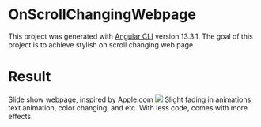 # OnScrollChangingWebpage

This project was generated with [Angular CLI](https://github.com/angular/angular-cli) version 13.3.1.
The goal of this project is to achieve stylish on scroll changing web page

# Result
Slide show webpage, inspired by Apple.com
<img src="product.gif"/>
Slight fading in animations, text animation, color changing, and etc. With less code, comes with more effects.
